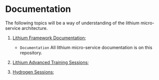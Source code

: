 # Documentation

The following topics will be a way of understanding of the lithium micro-service architecture.


1. [Lithium Framework Documentation](https://github.com/primaverabss/lithium-documentation-shared);

    - `Documentation` All lithium micro-service documentation is on this repository.

3. [Lithium Advanced Training Sessions](https://github.com/primaverabss/lithium-documentation-shared/blob/main/docs/training/README.md);

4. [Hydrogen Sessions](https://github.com/primaverabss/lithium-documentation-shared/blob/main/docs/training/hydrogen-sessions.md);